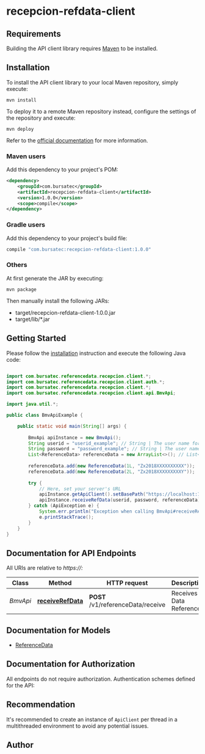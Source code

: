 # recepcion-refdata-client

## Requirements

Building the API client library requires [Maven](https://maven.apache.org/) to be installed.

## Installation

To install the API client library to your local Maven repository, simply execute:

```shell
mvn install
```

To deploy it to a remote Maven repository instead, configure the settings of the repository and execute:

```shell
mvn deploy
```

Refer to the [official documentation](https://maven.apache.org/plugins/maven-deploy-plugin/usage.html) for more information.

### Maven users

Add this dependency to your project's POM:

```xml
<dependency>
    <groupId>com.bursatec</groupId>
    <artifactId>recepcion-refdata-client</artifactId>
    <version>1.0.0</version>
    <scope>compile</scope>
</dependency>
```

### Gradle users

Add this dependency to your project's build file:

```groovy
compile "com.bursatec:recepcion-refdata-client:1.0.0"
```

### Others

At first generate the JAR by executing:

    mvn package

Then manually install the following JARs:

* target/recepcion-refdata-client-1.0.0.jar
* target/lib/*.jar

## Getting Started

Please follow the [installation](#installation) instruction and execute the following Java code:

```java

import com.bursatec.referencedata.recepcion.client.*;
import com.bursatec.referencedata.recepcion.client.auth.*;
import com.bursatec.referencedata.recepcion.client.*;
import com.bursatec.referencedata.recepcion.client.api.BmvApi;

import java.util.*;

public class BmvApiExample {

    public static void main(String[] args) {
        
        BmvApi apiInstance = new BmvApi();
        String userid = "userid_example"; // String | The user name for login
        String password = "password_example"; // String | The user name for login
        List<ReferenceData> referenceData = new ArrayList<>(); // List<ReferenceData> |
        
        referenceData.add(new ReferenceData(1L, "Zx2018XXXXXXXXXX"));
        referenceData.add(new ReferenceData(2L, "Zx2018XXXXXXXXXY"));
                
        try {
            // Here, set your server's URL
            apiInstance.getApiClient().setBasePath("https://localhost:1234");
            apiInstance.receiveRefData(userid, password, referenceData);
        } catch (ApiException e) {
            System.err.println("Exception when calling BmvApi#receiveRefData");
            e.printStackTrace();
        }
    }
}

```

## Documentation for API Endpoints

All URIs are relative to *https://<server-ip>:<port>*

Class | Method | HTTP request | Description
------------ | ------------- | ------------- | -------------
*BmvApi* | [**receiveRefData**](docs/BmvApi.md#receiveRefData) | **POST** /v1/referenceData/receive | Receives Data Reference.


## Documentation for Models

 - [ReferenceData](docs/ReferenceData.md)


## Documentation for Authorization

All endpoints do not require authorization.
Authentication schemes defined for the API:

## Recommendation

It's recommended to create an instance of `ApiClient` per thread in a multithreaded environment to avoid any potential issues.

## Author



